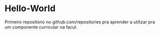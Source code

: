 # Hello-World
Primeiro repositório no github.com/repositories pra aprender a utilizar pra um componente curricular na facul.
